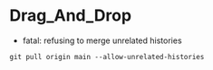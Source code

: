 # Drag_And_Drop
* fatal: refusing to merge unrelated histories
```shell
git pull origin main --allow-unrelated-histories
```